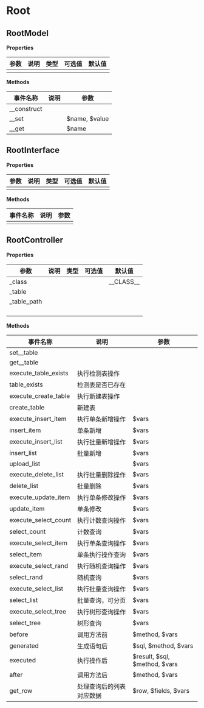 # Root

## RootModel

**Properties**

| 参数 | 说明 | 类型 | 可选值 | 默认值 |
| ---- | ---- | ---- | ------ | ------ |
|      |      |      |        |        |

**Methods**

| 事件名称      | 说明 | 参数          |
| ------------- | ---- | ------------- |
| \_\_construct |      |               |
| \_\_set       |      | $name, $value |
| \_\_get       |      | $name         |

## RootInterface

**Properties**

| 参数 | 说明 | 类型 | 可选值 | 默认值 |
| ---- | ---- | ---- | ------ | ------ |
|      |      |      |        |        |

**Methods**

| 事件名称 | 说明 | 参数 |
| -------- | ---- | ---- |
|          |      |      |

## RootController

**Properties**

| 参数         | 说明 | 类型 | 可选值 | 默认值        |
| ------------ | ---- | ---- | ------ | ------------- |
| \_class      |      |      |        | \_\_CLASS\_\_ |
| \_table      |      |      |        |               |
| \_table_path |      |      |        |               |
|              |      |      |        |               |
|              |      |      |        |               |
|              |      |      |        |               |
|              |      |      |        |               |

**Methods**

| 事件名称             | 说明                     | 参数                          |
| -------------------- | ------------------------ | ----------------------------- |
| set\_\_table         |                          |                               |
| get\_\_table         |                          |                               |
| execute_table_exists | 执行检测表操作           |                               |
| table_exists         | 检测表是否已存在         |                               |
| execute_create_table | 执行新建表操作           |                               |
| create_table         | 新建表                   |                               |
| execute_insert_item  | 执行单条新增操作         | $vars                         |
| insert_item          | 单条新增                 | $vars                         |
| execute_insert_list  | 执行批量新增操作         | $vars                         |
| insert_list          | 批量新增                 | $vars                         |
| upload_list          |                          | $vars                         |
| execute_delete_list  | 执行批量删除操作         | $vars                         |
| delete_list          | 批量删除                 | $vars                         |
| execute_update_item  | 执行单条修改操作         | $vars                         |
| update_item          | 单条修改                 | $vars                         |
| execute_select_count | 执行计数查询操作         | $vars                         |
| select_count         | 计数查询                 | $vars                         |
| execute_select_item  | 执行单条查询操作         | $vars                         |
| select_item          | 单条执行操作查询         | $vars                         |
| execute_select_rand  | 执行随机查询操作         | $vars                         |
| select_rand          | 随机查询                 | $vars                         |
| execute_select_list  | 执行批量查询操作         | $vars                         |
| select_list          | 批量查询，可分页         | $vars                         |
| execute_select_tree  | 执行树形查询操作         | $vars                         |
| select_tree          | 树形查询                 | $vars                         |
| before               | 调用方法前               | $method, $vars                |
| generated            | 生成语句后               | $sql, $method, $vars          |
| executed             | 执行操作后               | $result, $sql, $method, $vars |
| after                | 调用方法后               | $method, $vars                |
| get_row              | 处理查询后的列表对应数据 | $row, $fields, $vars          |

